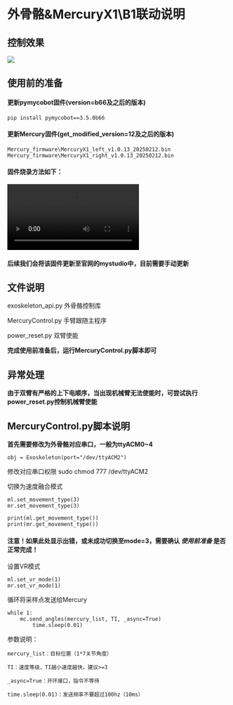 # 外骨骼&MercuryX1\B1联动说明

## 控制效果
<img src="../resource\exoskeleton.gif">

## 使用前的准备

#### 更新pymycobot固件(version=b66及之后的版本)

	pip install pymycobot==3.5.0b66


#### 更新Mercury固件(get_modified_version=12及之后的版本)

	Mercury_firmware\MercuryX1_left_v1.0.13_20250212.bin
	Mercury_firmware\MercuryX1_right_v1.0.13_20250212.bin

#### 固件烧录方法如下：

<video controls src="../resource/MercuryX1固件烧录方法.mp4" title=""></video>

#### 后续我们会将该固件更新至官网的mystudio中，目前需要手动更新

## 文件说明

exoskeleton_api.py 外骨骼控制库

MercuryControl.py 手臂跟随主程序

power_reset.py 双臂使能

**完成使用前准备后，运行MercuryControl.py脚本即可**

## 异常处理

**由于双臂有严格的上下电顺序，当出现机械臂无法使能时，可尝试执行power_reset.py控制机械臂使能**


## MercuryControl.py脚本说明

**首先需要修改为外骨骼对应串口，一般为ttyACM0~4**

	obj = Exoskeleton(port="/dev/ttyACM2")

修改对应串口权限
	sudo chmod 777 /dev/ttyACM2

切换为速度融合模式

	ml.set_movement_type(3)
	mr.set_movement_type(3)

	print(ml.get_movement_type())
	print(mr.get_movement_type())

#### 注意！如果此处显示出错，或未成功切换至mode=3，需要确认 *使用前准备* 是否正常完成！

设置VR模式

	ml.set_vr_mode(1)
	mr.set_vr_mode(1)

循环将采样点发送给Mercury

	while 1:
		mc.send_angles(mercury_list, TI, _async=True)
			time.sleep(0.01)

参数说明：	

	mercury_list：目标位置（1*7关节角度）

	TI：速度等级，TI越小速度越快，建议>=3

	_async=True：开环接口，指令不等待
	
	time.sleep(0.01)：发送频率不要超过100hz（10ms）

	
